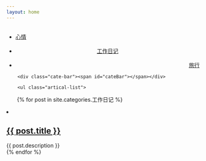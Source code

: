 ```yaml
---
layout: home
---
```


<div class="index-content 工作日记">
    <div class="section">
        <ul class="artical-cate">
            <li><a href="/"><span>心情</span></a></li>
            <li class="on" style="text-align:center"><a href="/工作日记"><span>工作日记</span></a></li>
            <li style="text-align:right"><a href="/旅行"><span>旅行</span></a></li>
        </ul>

        <div class="cate-bar"><span id="cateBar"></span></div>

        <ul class="artical-list">
        {% for post in site.categories.工作日记 %}
            <li>
                <h2>
                    <a href="{{ post.url }}">{{ post.title }}</a>
                </h2>
                <div class="title-desc">{{ post.description }}</div>
            </li>
        {% endfor %}
        </ul>
    </div>
    <div class="aside">
    </div>
</div>
